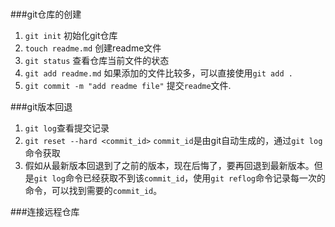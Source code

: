#

###git仓库的创建

1. `git init` 初始化git仓库
2. `touch readme.md`  创建readme文件
3. `git status` 查看仓库当前文件的状态
4. `git add readme.md`  如果添加的文件比较多，可以直接使用`git add .`
5. `git commit -m "add readme file"`  提交`readme`文件.

###git版本回退

1. `git log`查看提交记录
2. `git reset --hard <commit_id>` `commit_id`是由git自动生成的，通过`git log`命令获取
3. 假如从最新版本回退到了之前的版本，现在后悔了，要再回退到最新版本。但是`git log`命令已经获取不到该`commit_id`，使用`git reflog`命令记录每一次的命令，可以找到需要的`commit_id`。

###连接远程仓库

